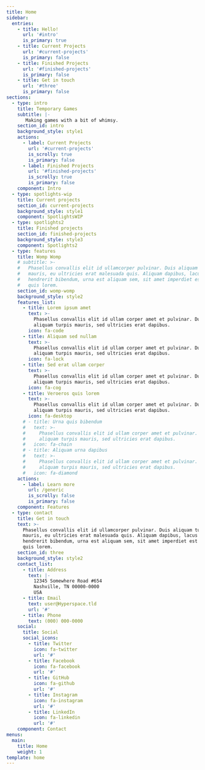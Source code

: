 ```yaml
---
title: Home
sidebar:
  entries:
    - title: Hello!
      url: '#intro'
      is_primary: true
    - title: Current Projects
      url: '#current-projects'
      is_primary: false
    - title: Finished Projects
      url: '#finished-projects'
      is_primary: false
    - title: Get in touch
      url: '#three'
      is_primary: false
sections:
  - type: intro
    title: Temporary Games
    subtitle: |-
       Making games with a bit of whimsy.
    section_id: intro
    background_style: style1
    actions:
      - label: Current Projects
        url: '#current-projects'
        is_scrolly: true
        is_primary: false
      - label: Finished Projects
        url: '#finished-projects'
        is_scrolly: true
        is_primary: false
    component: Intro
  - type: spotlights-wip
    title: Current projects
    section_id: current-projects
    background_style: style1
    component: SpotlightsWIP
  - type: spotlights2
    title: Finished projects
    section_id: finished-projects
    background_style: style3
    component: Spotlights2
  - type: features
    title: Womp Womp
    # subtitle: >-
    #   Phasellus convallis elit id ullamcorper pulvinar. Duis aliquam turpis
    #   mauris, eu ultricies erat malesuada quis. Aliquam dapibus, lacus eget
    #   hendrerit bibendum, urna est aliquam sem, sit amet imperdiet est velit
    #   quis lorem.
    section_id: womp-womp
    background_style: style2
    features_list:
      - title: Lorem ipsum amet
        text: >-
          Phasellus convallis elit id ullam corper amet et pulvinar. Duis
          aliquam turpis mauris, sed ultricies erat dapibus.
        icon: fa-code
      - title: Aliquam sed nullam
        text: >-
          Phasellus convallis elit id ullam corper amet et pulvinar. Duis
          aliquam turpis mauris, sed ultricies erat dapibus.
        icon: fa-lock
      - title: Sed erat ullam corper
        text: >-
          Phasellus convallis elit id ullam corper amet et pulvinar. Duis
          aliquam turpis mauris, sed ultricies erat dapibus.
        icon: fa-cog
      - title: Veroeros quis lorem
        text: >-
          Phasellus convallis elit id ullam corper amet et pulvinar. Duis
          aliquam turpis mauris, sed ultricies erat dapibus.
        icon: fa-desktop
      # - title: Urna quis bibendum
      #   text: >-
      #     Phasellus convallis elit id ullam corper amet et pulvinar. Duis
      #     aliquam turpis mauris, sed ultricies erat dapibus.
      #   icon: fa-chain
      # - title: Aliquam urna dapibus
      #   text: >-
      #     Phasellus convallis elit id ullam corper amet et pulvinar. Duis
      #     aliquam turpis mauris, sed ultricies erat dapibus.
      #   icon: fa-diamond
    actions:
      - label: Learn more
        url: /generic
        is_scrolly: false
        is_primary: false
    component: Features
  - type: contact
    title: Get in touch
    text: >-
      Phasellus convallis elit id ullamcorper pulvinar. Duis aliquam turpis
      mauris, eu ultricies erat malesuada quis. Aliquam dapibus, lacus eget
      hendrerit bibendum, urna est aliquam sem, sit amet imperdiet est velit
      quis lorem.
    section_id: three
    background_style: style2
    contact_list:
      - title: Address
        text: |-
          12345 Somewhere Road #654
          Nashville, TN 00000-0000
          USA
      - title: Email
        text: user@Hyperspace.tld
        url: '#'
      - title: Phone
        text: (000) 000-0000
    social:
      title: Social
      social_icons:
        - title: Twitter
          icon: fa-twitter
          url: '#'
        - title: Facebook
          icon: fa-facebook
          url: '#'
        - title: GitHub
          icon: fa-github
          url: '#'
        - title: Instagram
          icon: fa-instagram
          url: '#'
        - title: LinkedIn
          icon: fa-linkedin
          url: '#'
    component: Contact
menus:
  main:
    title: Home
    weight: 1
template: home
---
```

